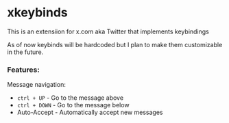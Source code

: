 # xkeybinds
This is an extensiion for x.com aka Twitter that implements keybindings

As of now keybinds will be hardcoded but I plan to make them customizable in the future.

### Features:
Message navigation:
- `ctrl + UP` - Go to the message above
- `ctrl + DOWN` - Go to the message below
- Auto-Accept - Automatically accept new messages